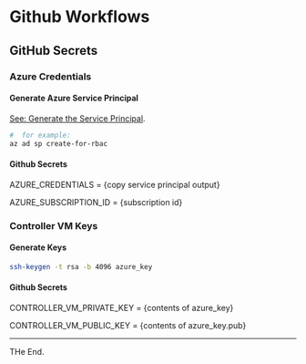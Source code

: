 # Github Workflows

## GitHub Secrets

### Azure Credentials

#### Generate Azure Service Principal

[See: Generate the Service Principal](https://docs.microsoft.com/en-gb/cli/azure/ad/sp?view=azure-cli-latest#az_ad_sp_create_for_rbac).

````bash
#  for example:
az ad sp create-for-rbac
````

#### Github Secrets

AZURE_CREDENTIALS = {copy service principal output}

AZURE_SUBSCRIPTION_ID = {subscription id}

### Controller VM Keys

#### Generate Keys
````bash
ssh-keygen -t rsa -b 4096 azure_key
````

#### Github Secrets

CONTROLLER_VM_PRIVATE_KEY = {contents of azure_key}

CONTROLLER_VM_PUBLIC_KEY = {contents of azure_key.pub}

---
THe End.
